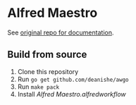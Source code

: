 # Alfred Maestro

See [original repo for documentation](https://github.com/iansinnott/alfred-maestro).

## Build from source

1. Clone this repository
2. Run `go get github.com/deanishe/awgo`
3. Run `make pack`
4. Install _Alfred Maestro.alfredworkflow_
